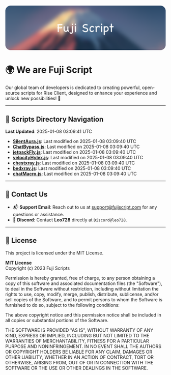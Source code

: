 ![Banner](.github/b.webp)

# 🌍 **We are Fuji Script**

Our global team of developers is dedicated to creating powerful, open-source scripts for Rise Client, designed to enhance your experience and unlock new possibilities! 🌟

---
<!-- SCRIPTS_NAVIGATION_START -->
## 📂 **Scripts Directory Navigation**

**Last Updated**: 2025-01-08 03:09:41 UTC

- **[SilentAura.js](scripts/SilentAura.js)**: Last modified on 2025-01-08 03:09:40 UTC
- **[ChatBypass.js](scripts/ChatBypass.js)**: Last modified on 2025-01-08 03:09:40 UTC
- **[jetpackFly.js](scripts/jetpackFly.js)**: Last modified on 2025-01-08 03:09:40 UTC
- **[velocityHylex.js](scripts/velocityHylex.js)**: Last modified on 2025-01-08 03:09:40 UTC
- **[chestxray.js](scripts/chestxray.js)**: Last modified on 2025-01-08 03:09:40 UTC
- **[bedxray.js](scripts/bedxray.js)**: Last modified on 2025-01-08 03:09:40 UTC
- **[chatMacro.js](scripts/chatMacro.js)**: Last modified on 2025-01-08 03:09:40 UTC

<!-- SCRIPTS_NAVIGATION_END -->

---

## 💬 **Contact Us**  
- 📬 **Support Email**: Reach out to us at [support@fujiscript.com](mailto:support@fujiscript.com) for any questions or assistance.  
- 💬 **Discord**: Contact **Leo728** directly at `Discord@leo728`.

---

## 📜 **License**

This project is licensed under the MIT License.  

**MIT License**  
Copyright (c) 2023 Fuji Scripts  

Permission is hereby granted, free of charge, to any person obtaining a copy of this software and associated documentation files (the "Software"), to deal in the Software without restriction, including without limitation the rights to use, copy, modify, merge, publish, distribute, sublicense, and/or sell copies of the Software, and to permit persons to whom the Software is furnished to do so, subject to the following conditions:  

The above copyright notice and this permission notice shall be included in all copies or substantial portions of the Software.  

THE SOFTWARE IS PROVIDED "AS IS", WITHOUT WARRANTY OF ANY KIND, EXPRESS OR IMPLIED, INCLUDING BUT NOT LIMITED TO THE WARRANTIES OF MERCHANTABILITY, FITNESS FOR A PARTICULAR PURPOSE AND NONINFRINGEMENT. IN NO EVENT SHALL THE AUTHORS OR COPYRIGHT HOLDERS BE LIABLE FOR ANY CLAIM, DAMAGES OR OTHER LIABILITY, WHETHER IN AN ACTION OF CONTRACT, TORT OR OTHERWISE, ARISING FROM, OUT OF OR IN CONNECTION WITH THE SOFTWARE OR THE USE OR OTHER DEALINGS IN THE SOFTWARE.  
